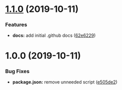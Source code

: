 # [1.1.0](https://github.com/richrdkng/github-template/compare/v1.0.0...v1.1.0) (2019-10-11)


### Features

* **docs:** add initial .github docs ([62e6229](https://github.com/richrdkng/github-template/commit/62e622929ccc05cb15304e01fe3457b6002c874c))

# 1.0.0 (2019-10-11)


### Bug Fixes

* **package.json:** remove unneeded script ([e505de2](https://github.com/richrdkng/github-template/commit/e505de22671409bece4e2bb20d7c031bf3beda70))

